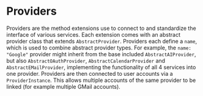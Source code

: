 # Providers
Providers are the method extensions use to connect to and standardize the interface of various services. Each extension comes with an abstract provider class that extends `AbstractProvider`. Providers each define a `name`, which is used to combine abstract provider types. For example, the `name: "Google"` provider might inherit from the base included `AbstractAIProvider`, but also `AbstractOAuthProvider`, `AbstractCalendarProvider` and `AbstractEMailProvider`, implementing the functionality of all 4 services into one provider. Providers are then connected to user accounts via a `ProviderInstance`. This allows multiple accounts of the same provider to be linked (for example multiple GMail accounts).